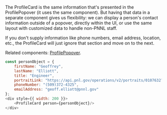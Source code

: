 The ProfileCard is the same information that's presented in the ProfilePopover (it uses the same component).  But having that data in a separate component gives us flexibility: we can display a person's contact information outside of a popover, directly within the UI, or use the same layout with customized data to handle non-PNNL staff.

If you don't supply information like phone numbers, email address, location, etc., the ProfileCard will just ignore that section and move on to the next.

Related components: [ProfilePopover](https://forge.pnl.gov/standards/#/pnnl-react-core/ProfilePopover).

```js
const personObject = {
    firstName: "Geoffrey",
    lastName: "Elliott",
    title: "Engineer",
    portraitLink: "https://api.pnl.gov/operations/v2/portraits/0107632?type=image",
    phoneNumber: "(509)372-4325",
    emailAddress: "geoff.elliott@pnnl.gov"
};
<div style={{ width: 200 }}>
    <ProfileCard person={personObject}/>
</div>
```